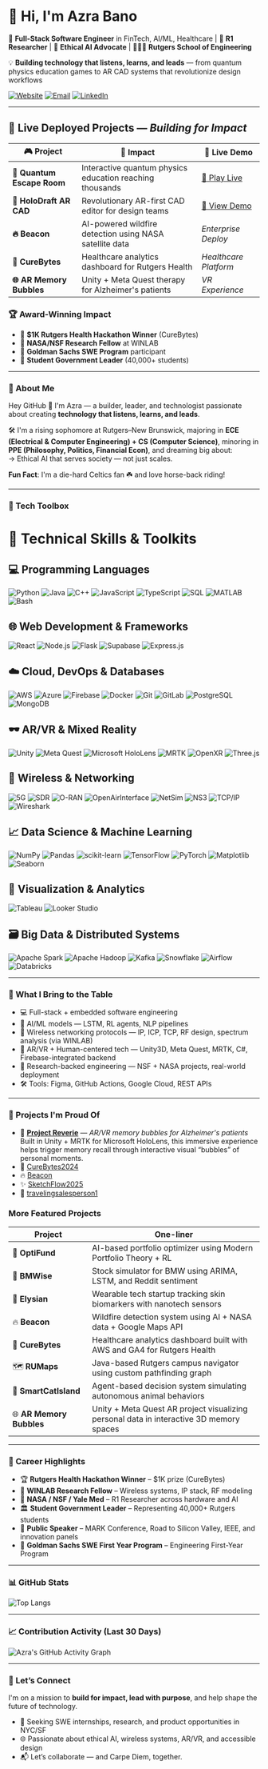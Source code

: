 # 👋 Hi, I'm Azra Bano

🚀 **Full-Stack Software Engineer** in FinTech, AI/ML, Healthcare | 🔬 **R1 Researcher** | 🧠 **Ethical AI Advocate** | 👩🏻‍💻 **Rutgers School of Engineering**

💡 **Building technology that listens, learns, and leads** — from quantum physics education games to AR CAD systems that revolutionize design workflows

[![Website](https://img.shields.io/badge/🌐_Portfolio-azra--bano.com-blue?style=for-the-badge&logo=google-chrome)](https://azra-bano.com)
[![Email](https://img.shields.io/badge/📧_Email-ab2895@scarletmail.rutgers.edu-red?style=for-the-badge&logo=gmail)](mailto:ab2895@scarletmail.rutgers.edu)
[![LinkedIn](https://img.shields.io/badge/💼_LinkedIn-Azra%20Bano-blue?style=for-the-badge&logo=linkedin)](https://linkedin.com/in/azrabano)

---

## 🚀 **Live Deployed Projects** — *Building for Impact*

| 🎮 **Project** | 🌟 **Impact** | 🔗 **Live Demo** |
|----------------|---------------|------------------|
| **🌌 Quantum Escape Room** | Interactive quantum physics education reaching thousands | [🎯 Play Live](https://quantum-escape-room.vercel.app/) |
| **🥽 HoloDraft AR CAD** | Revolutionary AR-first CAD editor for design teams | [🔧 View Demo](https://cad-editor-frontend-only.vercel.app/) |
| **🔥 Beacon** | AI-powered wildfire detection using NASA satellite data | *Enterprise Deploy* |
| **💬 CureBytes** | Healthcare analytics dashboard for Rutgers Health | *Healthcare Platform* |
| **🌐 AR Memory Bubbles** | Unity + Meta Quest therapy for Alzheimer's patients | *VR Experience* |

### 🏆 **Award-Winning Impact**
- 🥇 **$1K Rutgers Health Hackathon Winner** (CureBytes)
- 🔬 **NASA/NSF Research Fellow** at WINLAB
- 🚀 **Goldman Sachs SWE Program** participant
- 👑 **Student Government Leader** (40,000+ students)

---

### 💼 About Me
Hey GitHub 👋 I'm Azra — a builder, leader, and technologist passionate about creating **technology that listens, learns, and leads**.

🛠 I'm a rising sophomore at Rutgers–New Brunswick, majoring in **ECE (Electrical & Computer Engineering) + CS (Computer Science)**, minoring in **PPE (Philosophy, Politics, Financial Econ)**, and dreaming big about:  
→ Ethical AI that serves society — not just scales.

**Fun Fact**: I'm a die-hard Celtics fan ☘️ and love horse-back riding!

---

### 🧰 Tech Toolbox
# 🧠 Technical Skills & Toolkits

## 💻 Programming Languages

![Python](https://img.shields.io/badge/-Python-333?style=flat&logo=python)
![Java](https://img.shields.io/badge/-Java-333?style=flat&logo=java)
![C++](https://img.shields.io/badge/-C++-333?style=flat&logo=c%2B%2B)
![JavaScript](https://img.shields.io/badge/-JavaScript-333?style=flat&logo=javascript)
![TypeScript](https://img.shields.io/badge/-TypeScript-333?style=flat&logo=typescript)
![SQL](https://img.shields.io/badge/-SQL-333?style=flat&logo=mysql)
![MATLAB](https://img.shields.io/badge/-MATLAB-333?style=flat&logo=mathworks)
![Bash](https://img.shields.io/badge/-Bash-333?style=flat&logo=gnubash)

## 🌐 Web Development & Frameworks
![React](https://img.shields.io/badge/-React-333?style=flat&logo=react)
![Node.js](https://img.shields.io/badge/-Node.js-333?style=flat&logo=node.js)
![Flask](https://img.shields.io/badge/-Flask-333?style=flat&logo=flask)
![Supabase](https://img.shields.io/badge/-Supabase-333?style=flat&logo=supabase)
![Express.js](https://img.shields.io/badge/-Express.js-333?style=flat)

## ☁️ Cloud, DevOps & Databases
![AWS](https://img.shields.io/badge/-AWS-333?style=flat&logo=amazon-aws)
![Azure](https://img.shields.io/badge/-Azure-333?style=flat&logo=microsoft-azure)
![Firebase](https://img.shields.io/badge/-Firebase-333?style=flat&logo=firebase)
![Docker](https://img.shields.io/badge/-Docker-333?style=flat&logo=docker)
![Git](https://img.shields.io/badge/-Git-333?style=flat&logo=git)
![GitLab](https://img.shields.io/badge/-GitLab-333?style=flat&logo=gitlab)
![PostgreSQL](https://img.shields.io/badge/-PostgreSQL-333?style=flat&logo=postgresql)
![MongoDB](https://img.shields.io/badge/-MongoDB-333?style=flat&logo=mongodb)

## 🕶️ AR/VR & Mixed Reality
![Unity](https://img.shields.io/badge/-Unity-333?style=flat&logo=unity)
![Meta Quest](https://img.shields.io/badge/-Meta%20Quest-333?style=flat)
![Microsoft HoloLens](https://img.shields.io/badge/-Microsoft%20HoloLens-333?style=flat)
![MRTK](https://img.shields.io/badge/-MRTK%20Toolkit-333?style=flat)
![OpenXR](https://img.shields.io/badge/-OpenXR-333?style=flat)
![Three.js](https://img.shields.io/badge/-Three.js-333?style=flat&logo=three.js)

## 📶 Wireless & Networking
![5G](https://img.shields.io/badge/-5G%20Networking-333?style=flat)
![SDR](https://img.shields.io/badge/-Software%20Defined%20Radio-333?style=flat)
![O-RAN](https://img.shields.io/badge/-O--RAN-333?style=flat)
![OpenAirInterface](https://img.shields.io/badge/-OpenAirInterface-333?style=flat)
![NetSim](https://img.shields.io/badge/-NetSim-333?style=flat)
![NS3](https://img.shields.io/badge/-NS3%20Simulator-333?style=flat)
![TCP/IP](https://img.shields.io/badge/-TCP%2FIP-333?style=flat)
![Wireshark](https://img.shields.io/badge/-Wireshark-333?style=flat&logo=wireshark)

## 📈 Data Science & Machine Learning
![NumPy](https://img.shields.io/badge/-NumPy-333?style=flat&logo=numpy)
![Pandas](https://img.shields.io/badge/-Pandas-333?style=flat&logo=pandas)
![scikit-learn](https://img.shields.io/badge/-Scikit--Learn-333?style=flat&logo=scikit-learn)
![TensorFlow](https://img.shields.io/badge/-TensorFlow-333?style=flat&logo=tensorflow)
![PyTorch](https://img.shields.io/badge/-PyTorch-333?style=flat&logo=pytorch)
![Matplotlib](https://img.shields.io/badge/-Matplotlib-333?style=flat)
![Seaborn](https://img.shields.io/badge/-Seaborn-333?style=flat)

## 🧪 Visualization & Analytics
![Tableau](https://img.shields.io/badge/-Tableau-333?style=flat&logo=tableau)
![Looker Studio](https://img.shields.io/badge/-Looker%20Studio-333?style=flat&logo=looker)

## 🗃️ Big Data & Distributed Systems
![Apache Spark](https://img.shields.io/badge/-Apache%20Spark-333?style=flat&logo=apachespark)
![Apache Hadoop](https://img.shields.io/badge/-Apache%20Hadoop-333?style=flat&logo=apache)
![Kafka](https://img.shields.io/badge/-Apache%20Kafka-333?style=flat&logo=apachekafka)
![Snowflake](https://img.shields.io/badge/-Snowflake-333?style=flat&logo=snowflake)
![Airflow](https://img.shields.io/badge/-Apache%20Airflow-333?style=flat&logo=apacheairflow)
![Databricks](https://img.shields.io/badge/-Databricks-333?style=flat&logo=databricks)


---

### 🌟 What I Bring to the Table

- 💻 Full-stack + embedded software engineering
- 🤖 AI/ML models — LSTM, RL agents, NLP pipelines
- 📡 Wireless networking protocols — IP, ICP, TCP, RF design, spectrum analysis (via WINLAB)
- 🧠 AR/VR + Human-centered tech — Unity3D, Meta Quest, MRTK, C#, Firebase-integrated backend
- 🔬 Research-backed engineering — NSF + NASA projects, real-world deployment
- 🛠 Tools: Figma, GitHub Actions, Google Cloud, REST APIs

---

### 📌 Projects I'm Proud Of

- 🧠 **[Project Reverie](https://github.com/azrabano23/ProjectReverie)** — *AR/VR memory bubbles for Alzheimer's patients*  
  Built in Unity + MRTK for Microsoft HoloLens, this immersive experience helps trigger memory recall through interactive visual “bubbles” of personal moments.
- 🚗 [CureBytes2024](https://github.com/azrabano23/CureBytes2024)
- 🔥 [Beacon](https://github.com/azrabano23/Beacon)
- ✨ [SketchFlow2025](https://github.com/azrabano23/sketchflow2025)
- 🧠 [travelingsalesperson1](https://github.com/azrabano23/travelingsalesperson1)


### More Featured Projects

| Project | One-liner |
|--------|-----------|
| 🧠 **OptiFund** | AI-based portfolio optimizer using Modern Portfolio Theory + RL |
| 🚗 **BMWise** | Stock simulator for BMW using ARIMA, LSTM, and Reddit sentiment |
| 👕 **Elysian** | Wearable tech startup tracking skin biomarkers with nanotech sensors |
| 🔥 **Beacon** | Wildfire detection system using AI + NASA data + Google Maps API |
| 💬 **CureBytes** | Healthcare analytics dashboard built with AWS and GA4 for Rutgers Health |
| 🗺 **RUMaps** | Java-based Rutgers campus navigator using custom pathfinding graph |
| 🐾 **SmartCatIsland** | Agent-based decision system simulating autonomous animal behaviors |
| 🌐 **AR Memory Bubbles** | Unity + Meta Quest AR project visualizing personal data in interactive 3D memory spaces |

---

### 🏅 Career Highlights

- 🏆 **Rutgers Health Hackathon Winner** – $1K prize (CureBytes)
- 🔬 **WINLAB Research Fellow** – Wireless systems, IP stack, RF modeling
- 🧪 **NASA / NSF / Yale Med** – R1 Researcher across hardware and AI
- 🏛️ **Student Government Leader** – Representing 40,000+ Rutgers students
- 💬 **Public Speaker** – MARK Conference, Road to Silicon Valley, IEEE, and innovation panels
- 🚀 **Goldman Sachs SWE First Year Program** – Engineering First-Year Program

---

### 📊 GitHub Stats

![Top Langs](https://github-readme-stats.vercel.app/api/top-langs/?username=azrabano23&layout=compact&theme=dracula)

---

### 📈 Contribution Activity (Last 30 Days)

![Azra's GitHub Activity Graph](https://github-readme-activity-graph.vercel.app/graph?username=azrabano23&theme=rogue)

---

### 🤝 Let’s Connect

I'm on a mission to **build for impact, lead with purpose**, and help shape the future of technology.

- 🔭 Seeking SWE internships, research, and product opportunities in NYC/SF
- 🌐 Passionate about ethical AI, wireless systems, AR/VR, and accessible design
- 📬 Let’s collaborate — and Carpe Diem, together.

